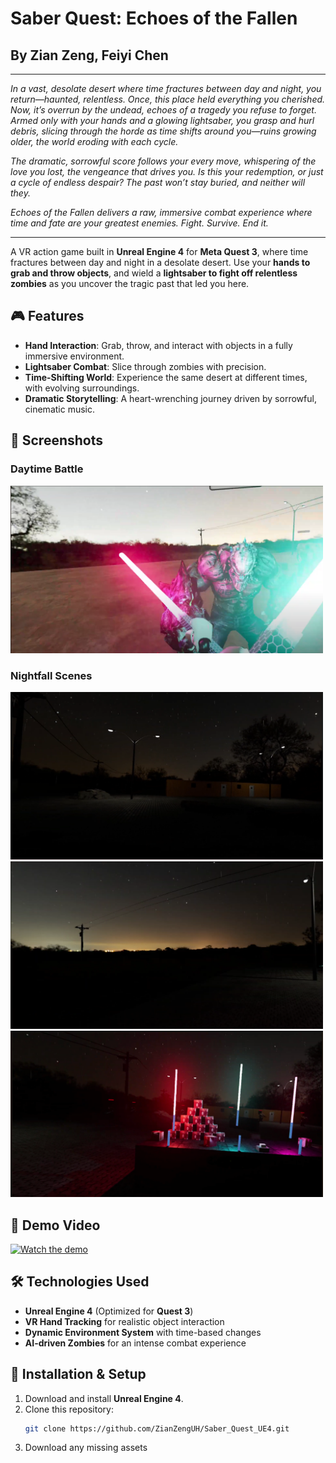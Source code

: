 # Saber Quest: Echoes of the Fallen
## By Zian Zeng, Feiyi Chen

___________________________________________________________________________________________
_In a vast, desolate desert where time fractures between day and night, you return—haunted, relentless. Once, this place held everything you cherished. Now, it’s overrun by the undead, echoes of a tragedy you refuse to forget. Armed only with your hands and a glowing lightsaber, you grasp and hurl debris, slicing through the horde as time shifts around you—ruins growing older, the world eroding with each cycle._

_The dramatic, sorrowful score follows your every move, whispering of the love you lost, the vengeance that drives you. Is this your redemption, or just a cycle of endless despair? The past won’t stay buried, and neither will they._

_Echoes of the Fallen delivers a raw, immersive combat experience where time and fate are your greatest enemies. Fight. Survive. End it._
___________________________________________________________________________________________


A VR action game built in **Unreal Engine 4** for **Meta Quest 3**, where time fractures between day and night in a desolate desert. Use your **hands to grab and throw objects**, and wield a **lightsaber to fight off relentless zombies** as you uncover the tragic past that led you here.


## 🎮 Features
- **Hand Interaction**: Grab, throw, and interact with objects in a fully immersive environment.
- **Lightsaber Combat**: Slice through zombies with precision.
- **Time-Shifting World**: Experience the same desert at different times, with evolving surroundings.
- **Dramatic Storytelling**: A heart-wrenching journey driven by sorrowful, cinematic music.


## 📸 Screenshots

### Daytime Battle
<img src="Saber%20Quest%20Day.png" alt="Daytime Battle" width="500"/>

### Nightfall Scenes
<img src="Saber%20Quest%20Night%201.png" alt="Nightfall Encounter 1" width="500"/>
<img src="Saber%20Quest%20Night%202.png" alt="Nightfall Encounter 2" width="500"/>
<img src="Saber%20Quest%20Night%203.png" alt="Nightfall Encounter 3" width="500"/>


## 🎥 Demo Video
[![Watch the demo](https://img.youtube.com/vi/B-_Ja-a5DHo/0.jpg)](https://www.youtube.com/watch?v=B-_Ja-a5DHo)


## 🛠️ Technologies Used
- **Unreal Engine 4** (Optimized for **Quest 3**)
- **VR Hand Tracking** for realistic object interaction
- **Dynamic Environment System** with time-based changes
- **AI-driven Zombies** for an intense combat experience


## 🚀 Installation & Setup
1. Download and install **Unreal Engine 4**.
2. Clone this repository:
   ```sh
   git clone https://github.com/ZianZengUH/Saber_Quest_UE4.git
3. Download any missing assets   
